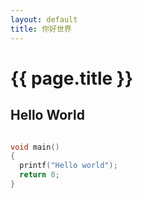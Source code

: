 ```yaml
---
layout: default
title: 你好世界
---
```


{{ page.title }}
================

## Hello World
``` c

void main()
{
  printf("Hello world");
  return 0;
}
```

